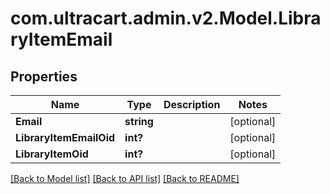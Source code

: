 # com.ultracart.admin.v2.Model.LibraryItemEmail
## Properties

Name | Type | Description | Notes
------------ | ------------- | ------------- | -------------
**Email** | **string** |  | [optional] 
**LibraryItemEmailOid** | **int?** |  | [optional] 
**LibraryItemOid** | **int?** |  | [optional] 


[[Back to Model list]](../README.md#documentation-for-models) [[Back to API list]](../README.md#documentation-for-api-endpoints) [[Back to README]](../README.md)

